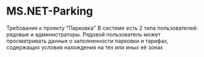 # MS.NET-Parking
Требования к проекту "Парковка"
В системе есть 2 типа пользователей: рядовые и администраторы. Рядовой пользователь может просматривать данные о заполненности парковки и тарифах, содержащих условия нахождения на тех или иных её зонах
